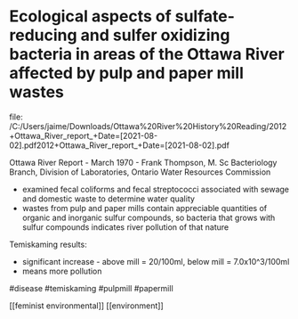# Ecological aspects of sulfate-reducing and sulfer oxidizing bacteria in areas of the Ottawa River affected by pulp and paper mill wastes

file: /C:/Users/jaime/Downloads/Ottawa%20River%20History%20Reading/2012+Ottawa_River_report_+Date=[2021-08-02].pdf2012+Ottawa_River_report_+Date=[2021-08-02].pdf

Ottawa River Report - March 1970 - Frank Thompson, M. Sc
Bacteriology Branch, Division of Laboratories, Ontario Water Resources Commission

-   examined fecal coliforms and fecal streptococci associated with sewage and domestic waste to determine water quality
-   wastes from pulp and paper mills contain appreciable quantities of organic and inorganic sulfur compounds, so bacteria that grows with sulfur compounds indicates river pollution of that nature

Temiskaming results:
-   significant increase - above mill = 20/100ml, below mill = 7.0x10^3/100ml
-   means more pollution


#disease #temiskaming #pulpmill #papermill

[[feminist environmental]] [[environment]]